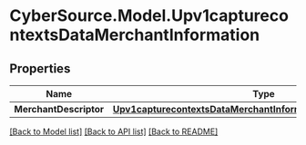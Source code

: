 # CyberSource.Model.Upv1capturecontextsDataMerchantInformation
## Properties

Name | Type | Description | Notes
------------ | ------------- | ------------- | -------------
**MerchantDescriptor** | [**Upv1capturecontextsDataMerchantInformationMerchantDescriptor**](Upv1capturecontextsDataMerchantInformationMerchantDescriptor.md) |  | [optional] 

[[Back to Model list]](../README.md#documentation-for-models) [[Back to API list]](../README.md#documentation-for-api-endpoints) [[Back to README]](../README.md)

